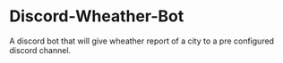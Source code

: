 # Discord-Wheather-Bot
A discord bot that will give wheather report of a city to a pre configured discord channel.
